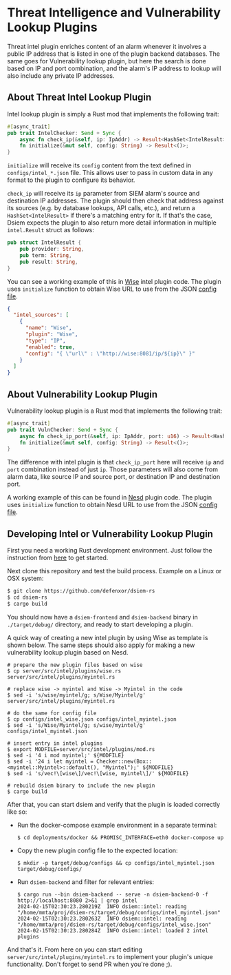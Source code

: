 # Threat Intelligence and Vulnerability Lookup Plugins

Threat intel plugin enriches content of an alarm whenever it involves a public IP address that is listed in one of the plugin backend databases. The same goes for Vulnerability lookup plugin, but here the search is done based on IP and port combination, and the alarm's IP address to lookup will also include any private IP addresses.

## About Threat Intel Lookup Plugin

Intel lookup plugin is simply a Rust mod that implements the following trait:
```rust
#[async_trait]
pub trait IntelChecker: Send + Sync {
    async fn check_ip(&self, ip: IpAddr) -> Result<HashSet<IntelResult>>;
    fn initialize(&mut self, config: String) -> Result<()>;
}
```

`initialize` will receive its `config` content from the text defined in `configs/intel_*.json` file. This allows user to pass in
custom data in any format to the plugin to configure its behavior.

`check_ip` will receive its `ip` parameter from SIEM alarm's source and destination IP addresses. The plugin should then check that address against its sources (e.g. by database lookups, API calls, etc.), and return a `HashSet<IntelResult>` if there's a matching entry for it. If that's the case, Dsiem expects the plugin to also return more detail information in multiple `intel.Result` struct as follows:

```rust
pub struct IntelResult {
    pub provider: String,
    pub term: String,
    pub result: String,
}
```

You can see a working example of this in [Wise](https://github.com/defenxor/dsiem-rs/blob/master/server/src/intel/plugins/wise.rs) intel plugin code. The plugin uses `initialize` function to obtain Wise URL to use from the JSON [config file](https://github.com/defenxor/dsiem-rs/blob/master/configs/intel_wise.json).

```JSON
{
  "intel_sources": [
    {
      "name": "Wise",
      "plugin": "Wise",
      "type": "IP",
      "enabled": true,
      "config": "{ \"url\" : \"http://wise:8081/ip/${ip}\" }"
    }
  ]
}
```

## About Vulnerability Lookup Plugin

Vulnerability lookup plugin is a Rust mod that implements the following trait:

```rust
#[async_trait]
pub trait VulnChecker: Send + Sync {
    async fn check_ip_port(&self, ip: IpAddr, port: u16) -> Result<HashSet<VulnResult>>;
    fn initialize(&mut self, config: String) -> Result<()>;
}
```

The difference with intel plugin is that `check_ip_port` here will receive `ip` and `port` combination instead of just `ip`. Those parameters will also come from alarm data, like source IP and source port, or destination IP and destination port.

A working example of this can be found in [Nesd](https://github.com/defenxor/dsiem-rs/blob/master/server/src/vuln/plugins/nesd.rs) plugin code. The plugin uses `initialize` function to obtain Nesd URL to use from the JSON [config file](https://github.com/defenxor/dsiem-rs/blob/master/configs/vuln_nessus.json).

## Developing Intel or Vulnerability Lookup Plugin

First you need a working Rust development environment. Just follow the instruction from [here](https://www.rust-lang.org/tools/install) to get started.

Next clone this repository and test the build process. Example on a Linux or OSX system:

```bash
$ git clone https://github.com/defenxor/dsiem-rs
$ cd dsiem-rs
$ cargo build
```

You should now have a `dsiem-frontend` and `dsiem-backend` binary in `./target/debug/` directory, and ready to start developing a plugin.

A quick way of creating a new intel plugin by using Wise as template is shown below. The same steps should also apply for making a new vulnerability lookup plugin based on Nesd.

```shell
# prepare the new plugin files based on wise
$ cp server/src/intel/plugins/wise.rs server/src/intel/plugins/myintel.rs

# replace wise -> myintel and Wise -> Myintel in the code
$ sed -i 's/wise/myintel/g; s/Wise/Myintel/g' server/src/intel/plugins/myintel.rs

# do the same for config file
$ cp configs/intel_wise.json configs/intel_myintel.json
$ sed -i 's/Wise/Myintel/g; s/wise/myintel/g' configs/intel_myintel.json

# insert entry in intel plugins
$ export MODFILE=server/src/intel/plugins/mod.rs
$ sed -i '4 i mod myintel;' ${MODFILE}
$ sed -i '24 i let myintel = Checker::new(Box::<myintel::Myintel>::default(), "Myintel");' ${MODFILE}
$ sed -i 's/vec!\[wise\]/vec!\[wise, myintel\]/' ${MODFILE}

# rebuild dsiem binary to include the new plugin
$ cargo build
```

After that, you can start dsiem and verify that the plugin is loaded correctly like so:

- Run the docker-compose example environment in a separate terminal:

  ```shell
  $ cd deployments/docker && PROMISC_INTERFACE=eth0 docker-compose up
  ```

- Copy the new plugin config file to the expected location:

  ```shell
  $ mkdir -p target/debug/configs && cp configs/intel_myintel.json target/debug/configs/
  ```

- Run `dsiem-backend` and filter for relevant entries:

  ```shell
  $ cargo run --bin dsiem-backend -- serve -n dsiem-backend-0 -f http://localhost:8080 2>&1 | grep intel
  2024-02-15T02:30:23.280219Z  INFO dsiem::intel: reading "/home/mmta/proj/dsiem-rs/target/debug/configs/intel_myintel.json"
  2024-02-15T02:30:23.280263Z  INFO dsiem::intel: reading "/home/mmta/proj/dsiem-rs/target/debug/configs/intel_wise.json"
  2024-02-15T02:30:23.280284Z  INFO dsiem::intel: loaded 2 intel plugins
  ```

And that's it. From here on you can start editing `server/src/intel/plugins/myintel.rs` to implement your plugin's unique functionality. Don't forget to send PR when you're done ;).
